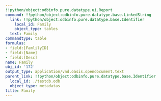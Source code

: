 ```yaml
---
!!python/object:odbinfo.pure.datatype.ui.Report
command: !!python/object:odbinfo.pure.datatype.base.LinkedString
  link: !!python/object:odbinfo.pure.datatype.base.Identifier
    local_id: Family
    object_type: tables
  text: Family
commandtype: table
formulas:
- field:[FamlilyID]
- field:[Name]
- field:[Desc]
name: Family
obj_id: '172'
output_type: application/vnd.oasis.opendocument.text
parent_link: !!python/object:odbinfo.pure.datatype.base.Identifier
  local_id: ./testdb.odb
  object_type: metadatas
title: Family
---
```

